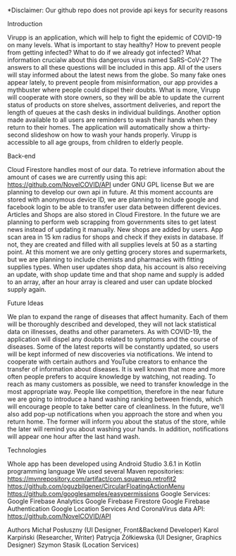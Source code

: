 *Disclaimer: Our github repo does not provide api keys for security reasons

Introduction

Virupp is an application, which will help to fight the epidemic of COVID-19 on many levels. What is important to stay healthy? How to prevent people from getting infected? What to do if we already got infected? What information crucialw about this dangerous virus named SaRS-CoV-2? The answers to all these questions will be included in this app. All of the users will stay informed about the latest news from the globe. So many fake ones appear lately, to prevent people from misinformation, our app provides a mythbuster where people could dispel their doubts. What is more, Virupp will cooperate with store owners, so they will be able to update the current status of products on store shelves, assortment deliveries, and report the length of queues at the cash desks in individual buildings. Another option made available to all users are reminders to wash their hands when they return to their homes. The application will automatically show a thirty-second slideshow on how to wash your hands properly. Virupp is accessible to all age groups, from children to elderly people.

Back-end

Cloud Firestore handles most of our data. To retrieve information about the amount of cases we are currently using this api:
https://github.com/NovelCOVID/API under GNU GPL license
But we are planning to develop our own api in future.
At this moment accounts are stored with anonymous device ID, we are planning to include google and facebook login to be able to transfer user data between different devices. Articles and Shops are also stored in Cloud Firestore. In the future we are planning to perform web scrapping from governments sites to get latest news instead of updating it manually.
New shops are added by users. App scan area in 15 km radius for shops and check if they exists in database. If not, they are created and filled with all supplies levels at 50 as a starting point. At this moment  we are only getting grocery stores and supermarkets, but we are planning to include chemists and pharmacies with fitting supplies types. When user updates shop data, his account is also receiving an update, with shop update time and that shop name and supply is added to an array, after an hour array is cleared and user can update blocked supply again.

Future Ideas

We plan to expand the range of diseases that affect humanity. Each of them will be thoroughly described and developed, they will not lack statistical data on illnesses, deaths and other parameters. As with COVID-19, the application will dispel any doubts related to symptoms and the course of diseases. Some of the latest reports will be constantly updated, so users will be kept informed of new discoveries via notifications. We intend to cooperate with certain authors and YouTube creators to enhance the transfer of information about diseases. 
It is well known that more and more often people prefers to acquire knowledge by watching, not reading. To reach as many customers as possible, we need to transfer knowledge in the most appropriate way. People like competition, therefore in the near future we are going to introduce a hand washing ranking between friends, which will encourage people to take better care of cleanliness. In the future, we'll also add pop-up notifications when you approach the store and when you return home. The former will inform you about the status of the store, while the later will remind you about washing your hands. In addition, notifications will appear one hour after the last hand wash.


Technologies

Whole app has been developed using Android Studio 3.6.1 in Kotlin programming language
We used several Maven repositories:
	https://mvnrepository.com/artifact/com.squareup.retrofit2
	https://github.com/oguzbilgener/CircularFloatingActionMenu
	https://github.com/googlesamples/easypermissions
Google Services:
	Google Firebase Analytics
	Google Firebase Firestore
	Google Firebase Authentication
	Google Location Services
And CoronaVirus data API:
	https://github.com/NovelCOVID/API 

Authors
Michał Posłuszny (UI Designer, Front&Backend Developer)
Karol Karpiński (Researcher, Writer)
Patrycja Żółkiewska (UI Designer, Graphics Designer)
Szymon Stasik (Location Services)
